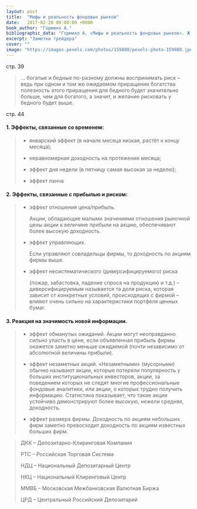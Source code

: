 ```yaml
---
layout: post
title:  "Мифы и реальность фондовых рынков"
date:   2017-02-20 00:00:00 +0000
book_author: "Гормико А."
bibliographic_data: "Гормико А. «Мифы и реальность фондовых рынков». Ж. «Рынок ценных бумаг», №1, 2006 г., стр.39; №2, 2006 г., стр.44"
excerpt: "Заметки трейдера"
cover: ""
image: "https://images.pexels.com/photos/159888/pexels-photo-159888.jpeg?w=940&h=650&auto=compress&cs=tinysrgb"
---
```


стр. 39

> … богатые и бедные по-разному должны воспринимать риск – ведь при одном и том же ожидаемом приращении богатства полезность этого приращения для бедного будет значительно больше, чем для богатого, а значит, и желание рисковать у бедного будет выше.

стр. 44

#### 1. Эффекты, связанные со временем:
>
> - январский эффект (в начале месяца низкая, растёт к концу месяца);
>
> - неравномерная доходность на протяжение месяца;
>
> - эффект дня недели (в пятницу самая высокая за неделю);
>
> - эффект ланча

#### 2. Эффекты, связанные с прибылью и риском:
>
> - эффект отношения цена/прибыль. 
>
>   Акции, обладающие малыми значениями отношения рыночной цены акции к величине прибыли на акцию, обеспечивают более высокую доходность.
>
> - эффект управляющих.
>
>   Если управляют совладельцы фирмы, то доходность по акциям фирмы выше.
>
> - эффект несистематического (диверсифицируемого) риска
>
>   (пожар, забастовка, падение спроса на продукцию и т.д.) – диверсифицируемым называется та доля риска, которая зависит от конкретных условий, происходящих с фирмой – влияют очень сильно на характеристики портфеля ценных бумаг.
>

#### 3. Реакция на значимость новой информации.
>
> - эффект обманутых ожиданий.
>   Акции могут неоправданно сильно упасть в цене, если объявленная прибыль фирмы окажется заметно меньше ожидаемой (почти независимо от абсолютной величины прибыли).
>
> - эффект незаметных акций.
>   «Незаметными» (мусорными) обычно называют акции, которые потеряли популярность у больших институциональных инвесторов, акции, за поведением которых не следят многие профессиональные фондовые аналитики, или акции, о которых трудно получить информацию. Статистика показывает, что такие акции устойчиво демонстрируют более высокую, нежели средняя, доходность.
>
> - эффект размера фирмы.
>   Доходность по акциям небольших фирм заметно превосходит доходность по акциям известных больших фирм.

> ДКК – Депозитарно-Клиринговая Компания
>
> РТС – Российская Торговая Система
>
> НДЦ – Национальный Депозитарный Центр
>
> НКЦ – Национальный Клиринговый Центр
>
> ММВБ – Московская Межбанковская Валютная Биржа
>
> ЦРД – Центральный Российский Депозитарий
